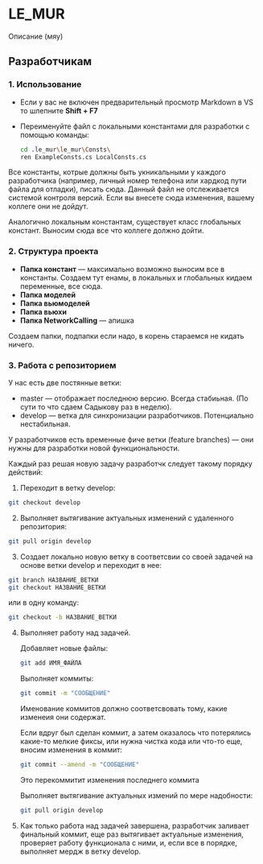 ﻿# LE_MUR
Описание (мяу)

## Разработчикам

### 1. Использование
- Если у вас не включен предварительный просмотр Markdown в VS то шлепните **Shift + F7**

- Переименуйте файл с локальными константами для разработки с помощью команды:
	```sh
	cd .le_mur\le_mur\Consts\
	ren ExampleConsts.cs LocalConsts.cs
	```
Все константы, котрые должны быть укникальными у каждого разработчика (например, личный номер телефона или хардкод пути файла для отладки), писать сюда. 
Данный файл не отслеживается системой контроля версий. Если вы внесете сюда изменения, вашему коллеге они не дойдут. 

Аналогично локальным константам, существует класс глобальных констант. Выносим сюда все что коллеге должно дойти. 

### 2. Структура проекта
- **Папка констант** — максимально возможно выносим все в константы. Создаем тут енамы, в локальных и глобальных кидаем переменные, все сюда.
- **Папка моделей**
- **Папка вьюмоделей**
- **Папка вьюхи**
- **Папка NetworkCalling** — апишка

Создаем папки, подпапки если надо, в корень стараемся не кидать ничего.

### 3. Работа с репозиторием

У нас есть две постянные ветки: 
- master — отображает последнюю версию. Всегда стабиьная. (По сути то что сдаем Садыкову раз в неделю).
- develop — ветка для синхронизации разработчиков. Потенциально нестабильная. 

У разработчиков есть временные фиче ветки (feature branches) — они нужны для разработки новой функциональности.

Каждый раз решая новую задачу разработчк следует такому порядку действий:

1. Переходит в ветку develop:

```sh
git checkout develop
```
2. Выполняет вытягивание актуальных изменений с удаленного репозитория:
```sh
git pull origin develop
```
3. Создает локально новую ветку в соответсвии со своей задачей на основе ветки develop и переходит в нее:
```sh
git branch НАЗВАНИЕ_ВЕТКИ
git checkout НАЗВАНИЕ_ВЕТКИ
```
или в одну команду:
```sh
git checkout -b НАЗВАНИЕ_ВЕТКИ
```
4. Выполняет работу над задачей.

	Добавляет новые файлы: 
	```sh
	git add ИМЯ_ФАЙЛА
	```
	Выполняет коммиты:
	```sh
	git commit -m "СООБЩЕНИЕ"
	```
	Именование коммитов должно соответсвовать тому, какие изменеия они содержат. 

	Если вдруг был сделан коммит, а затем оказалось что потерялись какие-то мелкие фиксы, или нужна чистка кода или что-то еще, вносим изменения в коммит:
	```sh
	git commit --amend -m "СООБЩЕНИЕ" 
	```
	Это перекоммитит изменения последнего коммита
	
	Выполняет вытягивание актуальных измений по мере надобности:
	```sh
	git pull origin develop
	```
5. Как только работа над задачей завершена, разработчик заливает финальный коммит, еще раз вытягивает актуальные изменения, проверяет работу функционала с ними, и, если все в порядке, выполняет мердж в ветку develop.

